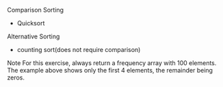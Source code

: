 Comparison Sorting

- Quicksort

Alternative Sorting

- counting sort(does not require comparison)

Note
For this exercise, always return a frequency array with 100 elements. The example above shows only the first 4 elements, the remainder being zeros.
